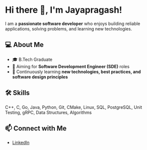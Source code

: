 # Hi there 👋, I'm Jayapragash!

I am a **passionate software developer** who enjoys building reliable applications, solving problems, and learning new technologies.


## 💻 About Me
- 🎓 B.Tech Graduate  
- 🚀 Aiming for **Software Development Engineer (SDE)** roles  
- 🌱 Continuously learning **new technologies, best practices, and software design principles**  

## 🛠️ Skills
C++, C, Go, Java, Python, Git, CMake, Linux, SQL, PostgreSQL, Unit Testing, gRPC, Data Structures, Algorithms  

## 📫 Connect with Me
- [LinkedIn](https://www.linkedin.com/in/jayapragash-r-142b54249)  

